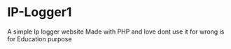 # IP-Logger1
A simple Ip logger website Made with PHP and love dont use it for wrong is for Education purpose
